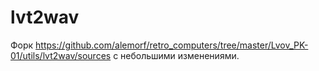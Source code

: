 # lvt2wav

Форк https://github.com/alemorf/retro_computers/tree/master/Lvov_PK-01/utils/lvt2wav/sources с небольшими изменениями.

